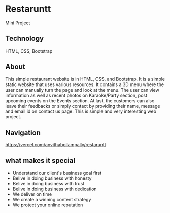 # Restaruntt 
Mini Project
## Technology
HTML,
CSS,
Bootstrap
## About
This simple restaurant website is in HTML, CSS, and Bootstrap. It is a simple static website that uses various resources. It contains a 3D menu where the user can manually turn the page and look at the menu. The user can view information as well as recent photos on Karaoke/Party section, post upcoming events on the Events section. At last, the customers can also leave their feedbacks or simply contact by providing their name, message and email id on contact us page. This is simple and very interesting web project.
## Navigation
https://vercel.com/anvithabollampally/restaruntt
## what makes it special
* Understand our client's business goal first
* Belive in doing business with honesty
* Belive in doing business with trust
* Belive in doing business with dedication
* We deliver on time
* We create a winning content strategy
* We protect your online reputation
